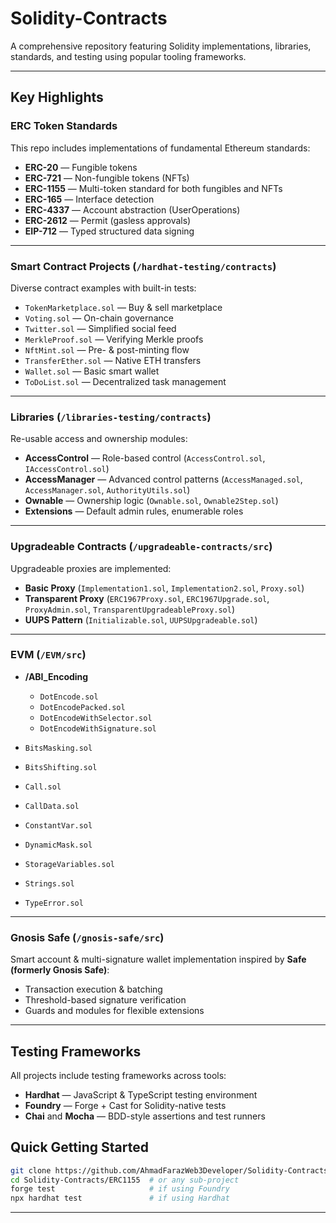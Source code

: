 
# Solidity-Contracts

A comprehensive repository featuring Solidity implementations, libraries, standards, and testing using popular tooling frameworks.

---

## Key Highlights

### ERC Token Standards

This repo includes implementations of fundamental Ethereum standards:

* **ERC-20** — Fungible tokens
* **ERC-721** — Non-fungible tokens (NFTs)
* **ERC-1155** — Multi-token standard for both fungibles and NFTs
* **ERC-165** — Interface detection
* **ERC-4337** — Account abstraction (UserOperations)
* **ERC-2612** — Permit (gasless approvals)
* **EIP-712** — Typed structured data signing

---

### Smart Contract Projects (`/hardhat-testing/contracts`)

Diverse contract examples with built-in tests:

* `TokenMarketplace.sol` — Buy & sell marketplace
* `Voting.sol` — On-chain governance
* `Twitter.sol` — Simplified social feed
* `MerkleProof.sol` — Verifying Merkle proofs
* `NftMint.sol` — Pre- & post-minting flow
* `TransferEther.sol` — Native ETH transfers
* `Wallet.sol` — Basic smart wallet
* `ToDoList.sol` — Decentralized task management

---

### Libraries (`/libraries-testing/contracts`)

Re-usable access and ownership modules:

* **AccessControl** — Role-based control (`AccessControl.sol`, `IAccessControl.sol`)
* **AccessManager** — Advanced control patterns (`AccessManaged.sol`, `AccessManager.sol`, `AuthorityUtils.sol`)
* **Ownable** — Ownership logic (`Ownable.sol`, `Ownable2Step.sol`)
* **Extensions** — Default admin rules, enumerable roles

---

### Upgradeable Contracts (`/upgradeable-contracts/src`)

Upgradeable proxies are implemented:

* **Basic Proxy** (`Implementation1.sol`, `Implementation2.sol`, `Proxy.sol`)
* **Transparent Proxy** (`ERC1967Proxy.sol`, `ERC1967Upgrade.sol`, `ProxyAdmin.sol`, `TransparentUpgradeableProxy.sol`)
* **UUPS Pattern** (`Initializable.sol`, `UUPSUpgradeable.sol`)

---

### EVM (`/EVM/src`)

* **/ABI_Encoding**
  * `DotEncode.sol`
  * `DotEncodePacked.sol`
  * `DotEncodeWithSelector.sol`
  * `DotEncodeWithSignature.sol`

* `BitsMasking.sol`  
* `BitsShifting.sol`  
* `Call.sol`  
* `CallData.sol`  
* `ConstantVar.sol`  
* `DynamicMask.sol`  
* `StorageVariables.sol`  
* `Strings.sol`  
* `TypeError.sol`

---

### Gnosis Safe (`/gnosis-safe/src`)

Smart account & multi-signature wallet implementation inspired by **Safe (formerly Gnosis Safe)**:

* Transaction execution & batching
* Threshold-based signature verification
* Guards and modules for flexible extensions

---

## Testing Frameworks

All projects include testing frameworks across tools:

* **Hardhat** — JavaScript & TypeScript testing environment
* **Foundry** — Forge + Cast for Solidity-native tests
* **Chai** and **Mocha** — BDD-style assertions and test runners

## Quick Getting Started

```bash
git clone https://github.com/AhmadFarazWeb3Developer/Solidity-Contracts.git
cd Solidity-Contracts/ERC1155  # or any sub-project
forge test                     # if using Foundry
npx hardhat test               # if using Hardhat
```

---
